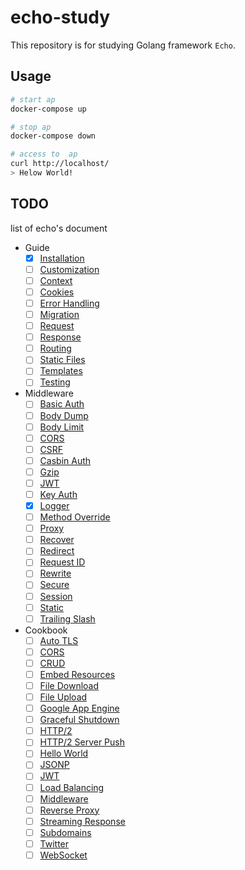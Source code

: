 # echo-study

This repository is for studying Golang framework `Echo`.

## Usage

```bash
# start ap
docker-compose up

# stop ap
docker-compose down

# access to  ap
curl http://localhost/
> Helow World!
```

## TODO

list of echo's document

- Guide
  - [x] [Installation](https://echo.labstack.com/guide/installation)
  - [ ] [Customization](https://echo.labstack.com/guide/customization)
  - [ ] [Context](https://echo.labstack.com/guide/context)
  - [ ] [Cookies](https://echo.labstack.com/guide/cookies)
  - [ ] [Error Handling](https://echo.labstack.com/guide/error-handling)
  - [ ] [Migration](https://echo.labstack.com/guide/migration)
  - [ ] [Request](https://echo.labstack.com/guide/request)
  - [ ] [Response](https://echo.labstack.com/guide/response)
  - [ ] [Routing](https://echo.labstack.com/guide/routing)
  - [ ] [Static Files](https://echo.labstack.com/guide/static-files)
  - [ ] [Templates](https://echo.labstack.com/guide/templates)
  - [ ] [Testing](https://echo.labstack.com/guide/testing)

- Middleware
  - [ ] [Basic Auth](https://echo.labstack.com/middleware/basic-auth)
  - [ ] [Body Dump](https://echo.labstack.com/middleware/body-dump)
  - [ ] [Body Limit](https://echo.labstack.com/middleware/body-limit)
  - [ ] [CORS](https://echo.labstack.com/middleware/cors)
  - [ ] [CSRF](https://echo.labstack.com/middleware/csrf)
  - [ ] [Casbin Auth](https://echo.labstack.com/middleware/casbin-auth)
  - [ ] [Gzip](https://echo.labstack.com/middleware/gzip)
  - [ ] [JWT](https://echo.labstack.com/middleware/jwt)
  - [ ] [Key Auth](https://echo.labstack.com/middleware/key-auth)
  - [x] [Logger](https://echo.labstack.com/middleware/logger)
  - [ ] [Method Override](https://echo.labstack.com/middleware/method-override)
  - [ ] [Proxy](https://echo.labstack.com/middleware/proxy)
  - [ ] [Recover](https://echo.labstack.com/middleware/recover)
  - [ ] [Redirect](https://echo.labstack.com/middleware/redirect)
  - [ ] [Request ID](https://echo.labstack.com/middleware/request-id)
  - [ ] [Rewrite](https://echo.labstack.com/middleware/rewrite)
  - [ ] [Secure](https://echo.labstack.com/middleware/secure)
  - [ ] [Session](https://echo.labstack.com/middleware/session)
  - [ ] [Static](https://echo.labstack.com/middleware/static)
  - [ ] [Trailing Slash](https://echo.labstack.com/middleware/trailing-slash)

- Cookbook
  - [ ] [Auto TLS](https://echo.labstack.com/cookbook/auto-tls)
  - [ ] [CORS](https://echo.labstack.com/cookbook/cors)
  - [ ] [CRUD](https://echo.labstack.com/cookbook/crud)
  - [ ] [Embed Resources](https://echo.labstack.com/cookbook/embed-resources)
  - [ ] [File Download](https://echo.labstack.com/cookbook/file-download)
  - [ ] [File Upload](https://echo.labstack.com/cookbook/file-upload)
  - [ ] [Google App Engine](https://echo.labstack.com/cookbook/google-app-engine)
  - [ ] [Graceful Shutdown](https://echo.labstack.com/cookbook/graceful-shutdown)
  - [ ] [HTTP/2](https://echo.labstack.com/cookbook/http2)
  - [ ] [HTTP/2 Server Push](https://echo.labstack.com/cookbook/http2-server-push)
  - [ ] [Hello World](https://echo.labstack.com/cookbook/hello-world)
  - [ ] [JSONP](https://echo.labstack.com/cookbook/jsonp)
  - [ ] [JWT](https://echo.labstack.com/cookbook/jwt)
  - [ ] [Load Balancing](https://echo.labstack.com/cookbook/load-balancing)
  - [ ] [Middleware](https://echo.labstack.com/cookbook/middleware)
  - [ ] [Reverse Proxy](https://echo.labstack.com/cookbook/reverse-proxy)
  - [ ] [Streaming Response](https://echo.labstack.com/cookbook/steaming-response)
  - [ ] [Subdomains](https://echo.labstack.com/cookbook/subdomains)
  - [ ] [Twitter](https://echo.labstack.com/cookbook/twitter)
  - [ ] [WebSocket](https://echo.labstack.com/cookbook/websocket)
